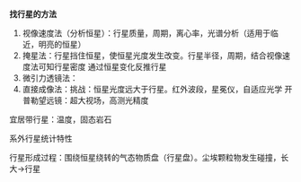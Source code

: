 **找行星的方法**
1. 视像速度法（分析恒星）：行星质量，周期，离心率，光谱分析（适用于临近，明亮的恒星）
2. 掩星法：行星挡住恒星，使恒星光度发生改变。行星半径，周期，结合视像速度法可知行星密度
通过恒星变化反推行星
4. 微引力透镜法：
5. 直接成像法：挑战：恒星光度远大于行星。红外波段，星冕仪，自适应光学
开普勒望远镜：超大视场，高测光精度

宜居带行星：温度，固态岩石

系外行星统计特性

行星形成过程：围绕恒星绕转的气态物质盘（行星盘）。尘埃颗粒物发生碰撞，长大$\rightarrow$行星